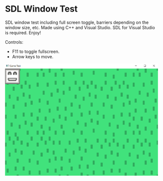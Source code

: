 # SDL Window Test
SDL window test including full screen toggle, barriers depending on the window size, etc. Made using C++ and Visual Studio. SDL for Visual Studio is required. Enjoy!

Controls:
- F11 to toggle fullscreen.
- Arrow keys to move.

!["Screenshot of test..."](https://raw.githubusercontent.com/MintMellowCat/SDL-Window-Test/main/screenshot.png)
